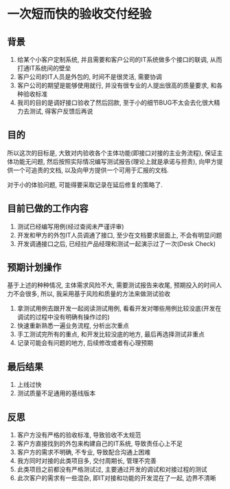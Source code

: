 # 一次短而快的验收交付经验



## 背景

1. 给某个小客户定制系统, 并且需要和客户公司的IT系统做多个接口的联调, 从而打通IT系统间的壁垒
2. 客户公司的IT人员是外包的, 时间不是很灵活, 需要协调
3. 客户公司的期望是能够使用就行, 并没有很专业的人提出很高的质量要求, 和各种验收标准
4. 我司的目的是调好接口验收了然后回款, 至于小的细节BUG不太会去化很大精力去测试, 得客户反馈后再说



## 目的

所以这次的目标是, 大致对内验收各个主体功能(即接口对接的主业务流程),  保证主体功能无问题, 然后按照实际情况编写测试报告(理论上就是承诺与担责), 向甲方提供一个可追责的文档, 以及向甲方提供一个可用于汇报的文档.

对于小的体验问题, 可能得要采取记录在延后修复的策略了.



## 目前已做的工作内容

1. 测试已经编写用例(经过查阅未严谨评审)
2. 开发和甲方的外包IT人员调通了接口, 至少在文档要求层面上, 不会有明显问题
3. 开发调通接口之后, 已经拉产品经理和测试一起演示过了一次(Desk Check)



## 预期计划操作

基于上述的种种情况, 主体需求风险不大, 需要测试报告来收尾, 预期投入的时间人力不会很多, 所以, 我采用基于风险和质量的方法来做测试验收

1. 拿测试用例去跟开发一起阅读测试用例, 看看开发对哪些用例比较没底(开发在调试的过程中没有明确有操作过的)
2. 快速重新熟悉一遍业务流程, 分析出次重点
3. 手工测试完所有的重点, 和开发比较没底的地方, 最后再选择测试非重点
4. 记录可能会有问题的地方, 后续修改或者有心理预期

## 最后结果

1. 上线过快
2. 测试质量不足通用的基线版本

## 反思

1. 客户方没有严格的验收标准, 导致验收不太规范
2. 客户方直接找到的外包来构建自己的IT系统, 导致责任心上不足
3. 客户方的需求不明确, 不专业, 导致配合沟通上困难
4. 我方同时对接的此类项目多, 交付周期长, 管理不完善
5. 此类项目之前都没有严格测试过, 主要通过开发的调试和对接过程的测试
6. 此次客户的需求有一些混杂, 即IT对接和功能的开发混在了一起, 边界不清晰